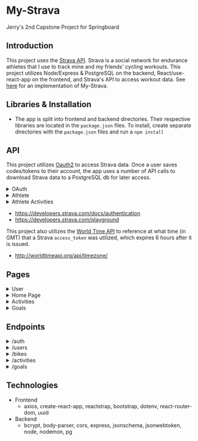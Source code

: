 # My-Strava

Jerry's 2nd Capstone Project for Springboard

## Introduction

This project uses the [Strava API](https://developers.strava.com/docs/reference). Strava is a social network for endurance athletes that I use to track mine and my friends' cycling workouts. This project utilizes Node/Express & PostgreSQL on the backend, React/use-react-app on the frontend, and Strava's API to access workout data. See [here](https://cooing-exchange.surge.sh) for an implementation of My-Strava.

## Libraries & Installation

- The app is split into frontend and backend directories. Their respective libraries are located in the `package.json` files. To install, create separate directories with the `package.json` files and run a `npm install`

## API
This project utilizes [Oauth2](https://developers.strava.com/docs/authentication/) to access Strava data. Once a user saves codes/tokens to their account, the app uses a number of API calls to download Strava data to a PostgreSQL db for later access.

<details>
  <summary>OAuth</summary>
  <strong><a href="https://developers.strava.com/docs/authentication/">Strava Authentication</a></strong>
  This app connects to Strava using Oauth once (saving the generated auth_code), exchanges credentials for access & refresh tokens, and uses those tokens to download user activity data on subsequent sign-ins. A full explanation for this process is detailed in the [Strava Developers documentation](https://developers.strava.com/docs/authentication/)
</details>
<details>
  <summary>Athlete</summary>
  <strong><a href="https://developers.strava.com/playground/#/Athletes/getLoggedInAthlete">GET /athlete</a></strong>
  The athlete route returns profile data for Strava athletes. This app saves the athlete id and their bikes from the returned object.
</details>
<details>
  <summary>Athlete Activities</summary>
  <strong><a href="https://developers.strava.com/playground/#/Activities/getLoggedInAthleteActivities">GET /athlete/activities</a></strong>
  The athlete activities route returns an array of activiy objects, each of which include details of the activity and a reference to the associated athlete. Activities are downloaded using query parameters for batching (page & per_page) and filtering by date (after the last recorded activity). This app saves activity name, date, type, distance, kilojoules, moving_time, and trainer (T/F) data.
</details>

- https://developers.strava.com/docs/authentication
- https://developers.strava.com/playground

This project also utilizes the [World Time API](http://worldtimeapi.org/) to reference at what time (in GMT) that a Strava `access_token` was utilized, which expires 6 hours after it is issued.
- http://worldtimeapi.org/api/timezone/

## Pages
<details>
  <summary>User</summary>
  <ul>
    <li><strong>/signup</strong></li> - User Signup 
    <li><strong>/login</strong></li> - User Login 
    <li><strong>/user-update</strong> - User Update 
      <ol>
        <li>lists Strava athlete info or links to a one-time process for linking to Strava data</li>
        <li>form to update user profile information</li>
      </ol>
    </li>
  </ul>
</details>
<details>
  <summary>Home Page</summary>
  <ul>
    <li><strong>/</strong> - displays message to sign into app or displays latest Activities and Goals w/ links to view Activities and Goals pages</li>
  </ul>
</details>
<details>
  <summary>Activities</summary>
  <ul>
    <li><strong>/activities</strong> - lists activities with stats for date, distance, and calories and navigation to view more activities</li>
    <li><strong>/activities/{{activity_id}}</strong> - lists additional activity details</li>
  </ul>
</details>
<details>  
  <summary>Goals</summary>
  <ul>
    <li><strong>/goals</strong> - list goal dates, distance, or calories, and has options to navigate and view more goals</li>
    <li><strong>/goals/{{goal_id}}</strong> - lists additional goal details</li>
    <li><strong>/goals/new</strong> - displays form for posting weekly, monthly, and yearly goals</li>
  </ul>
</details>
  
## Endpoints
<details>
<summary>/auth</summary>
  <ul>
    <li><strong>GET /strava/callback</strong> - endpoint that Strava redirects to after Oauth verification; saves a one-time Strava auth_code for Strava token exchange</li>
    <li><strong>POST /strava/tokens</strong> - saves user's Strava refresh_token and access_token</li>
    <li><strong>POST /token</strong> - authenticates user and returns jwt to authenticate future requests</li>
    <li><strong>POST /register</strong> - registers users to app</li>
  </ul>
</details>
<details>
<summary>/users</summary>
  <ul>
    <li><strong>GET /{{username}}</strong> - returns user profile data</li>
    <li><strong>PATCH /{{username}}</strong> - updates user profile</li>
    <li><strong>GET /{{username}}/bikes</strong> - returns an array of user bikes</li>
    <li><strong>GET /{{username}}/goals</strong> - returns an array of user goals</li>
    <li><strong>GET /{{username}}/goals-count</strong> - returns an object with the number of user's goal records</li>
    <li><strong>GET /{{username}}/details</strong> - returns extra user details, including token information</li>
  </ul>
</details>
<details>
<summary>/bikes</summary>
  <ul>
    <li><strong>POST /</strong> - saves an array of bike data</li>
    <li> <strong>GET /{{bike_id}}</strong> - returns bike data</li>
    <li><strong>GET /</strong> - returns an array of user's bikes</li>
    <li><strong>DELETE /{{bike_id}}</strong> - deletes the selected bike</li>
  </ul>
</details>
<details>
<summary>/activities</summary>
  <ul>
    <li><strong>POST /</strong> - saves an array of activities (of data downloaded from Strava)</li>
    <li><strong>GET /</strong> - returns an array of user's activities, using parameters to specify the size of the array and the page number (starting from 1) to retrieve</li>
    <li><strong>GET /count</strong> - returns an object with count of user's activities</li>
    <li><strong>GET /{{activity_id}}</strong> - returns details of the selected activity</li>
    <li><strong>DELETE /{{activity_id}}</strong> - deletes the selected activity</li>
  </ul>
</details>
<details>
  <summary>/goals</summary>
  <ul>
    <li><strong>POST /</strong> - saves a new user goal</li>
    <li><strong>GET /{{goal_id}}</strong> - returns the selected user goal</li>
    <li><strong>PATCH /{{goal_id}}</strong> - updates the selected user goal</li>
    <li><strong>DELETE /{{goal_id}}</strong> - deletes the selected user goal</li>
  </ul>
</details>

## Technologies
- Frontend
  - axios, create-react-app, reactstrap, bootstrap, dotenv, react-router-dom, uuid
- Backend
  - bcrypt, body-parser, cors, express, jsonschema, jsonwebtoken, node, nodemon, pg
